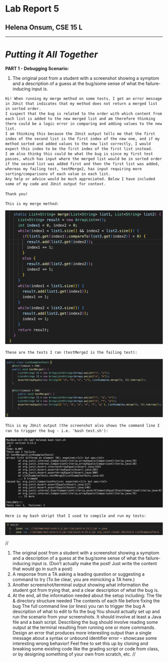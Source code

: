 # Lab Report 5
## Helena Onsum, CSE 15 L
-----------------------------------------------
# *Putting it All Together* 

**PART 1 - Debugging Scenario:**
1. The original post from a student with a screenshot showing a symptom and a description of a guess at the bug/some 
sense of what the failure-inducing input is.
  ```
  Hi! When running my merge method on some tests, I get an error message in JUnit that indicates that my method does not return a merged list in sorted order.
  I suspect that the bug is related to the order with which content from each list is added to the new merged list and am therefore thinking there could be a logic error in comparing and adding values to the new list.
  I am thinking this because the JUnit output tells me that the first index of the second list is the first index of the new one, and if my method sorted and added values to the new list correctly, I would expect this index to be the first index of the first list instead.
  I am also thinkg this could be what the bug is since my first test passes, which has input where the merged list would be in sorted order if the second list was added first and then the first list was added, whereas my failing test, testMerge2, has input requiring more sorting/comparisons of each value in each list.
  Any help or advice would be much appreciated. Below I have included some of my code and JUnit output for context.

  Thank you!
  ```

  `This is my merge method:`

  ![Image](mergeWError.png)

  `These are the tests I ran (testMerge2 is the failing test):`

  ![Image](mergeErrorTest.png)

  `This is my JUnit output (the screenshot also shows the command line I ran to trigger the bug - i.e. 'bash test.sh'):`

  ![Image](mergeErrorJUnit.png)

  `Here is my bash skript that I used to compile and run my tests:`

  ![Image](bashTest.png)


//
1. The original post from a student with a screenshot showing a symptom and a description of a guess at the bug/some 
sense of what the failure-inducing input is. (Don’t actually make the post! Just write the content that would go in such a post)
2. A response from a TA asking a leading question or suggesting a command to try (To be clear, you are mimicking a TA here.)
3. Another screenshot/terminal output showing what information the student got from trying that, and a clear description of what the bug is.
4. At the end, all the information needed about the setup including:
The file & directory structure needed
The contents of each file before fixing the bug
The full command line (or lines) you ran to trigger the bug
A description of what to edit to fix the bug
You should actually set up and run the scenario from your screenshots. It should involve at least a Java file and a bash script. 
Describing the bug should involve reading some output at the terminal resulting from running one or more commands. Design an error that
produces more interesting output than a single message about a syntax or unbound identifier error – showcase some interesting wrong behavior! 
Feel free to set this up by cloning and breaking some existing code like the grading script or code from class, or by designing something of your own from scratch, etc.
//
